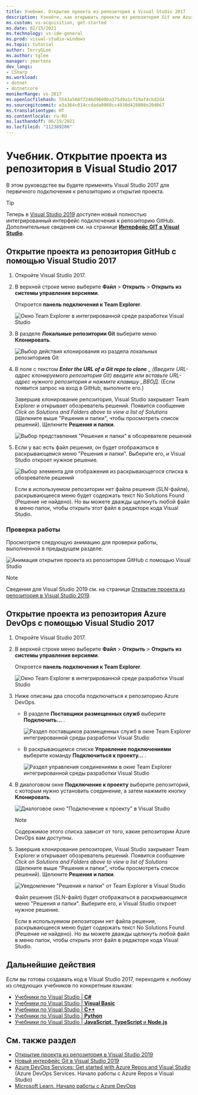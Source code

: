 ```yaml
---
title: Учебник. Открытие проекта из репозитория в Visual Studio 2017
description: Узнайте, как открывать проекты из репозитория Git или Azure DevOps с помощью Visual Studio 2017.
ms.custom: vs-acquisition, get-started
ms.date: 02/15/2021
ms.technology: vs-ide-general
ms.prod: visual-studio-windows
ms.topic: tutorial
author: TerryGLee
ms.author: tglee
manager: jmartens
dev_langs:
- CSharp
ms.workload:
- dotnet
- dotnetcore
monikerRange: vs-2017
ms.openlocfilehash: 5543a568f7246d9600ba375d9a1cf19af4cbd2d4
ms.sourcegitcommit: e3a364c014ccdada0860cc4930d428808e20d667
ms.translationtype: HT
ms.contentlocale: ru-RU
ms.lasthandoff: 06/19/2021
ms.locfileid: "112389206"
---
```

# <a name="tutorial-open-a-project-from-a-repo-in-visual-studio-2017"></a>Учебник. Открытие проекта из репозитория в Visual Studio 2017

В этом руководстве вы будете применять Visual Studio 2017 для первичного подключения к репозиторию и открытия проекта.

> [!TIP]
> Теперь в [Visual Studio 2019](https://visualstudio.microsoft.com/downloads) доступен новый полностью интегрированный интерфейс подключения к репозиторию GitHub. Дополнительные сведения см. на странице [**Интерфейс GIT в Visual Studio**](../ide/git-with-visual-studio.md?view=vs-2019&preserve-view=true).

## <a name="open-a-project-from-a-github-repo-by-using-visual-studio-2017"></a>Открытие проекта из репозитория GitHub с помощью Visual Studio 2017

1. Откройте Visual Studio 2017.

1. В верхней строке меню выберите **Файл** > **Открыть** > **Открыть из системы управления версиями**.

   Откроется **панель подключения к Team Explorer**.

    ![Окно Team Explorer в интегрированной среде разработки Visual Studio](./media/open-proj-repo-team-explorer.png)

1. В разделе **Локальные репозитории Git** выберите меню **Клонировать**.

    ![Выбор действия клонирования из раздела локальных репозиториев Git](./media/open-proj-repo-local-git-repo-clone.png)

1. В поле с текстом ***Enter the URL of a Git repo to clone** _ (Введите URL-адрес клонируемого репозитория Git) введите или вставьте URL-адрес нужного репозитория и нажмите клавишу _*ВВОД**. (Если появится запрос на вход в GitHub, выполните его.)

   Завершив клонирование репозитория, Visual Studio закрывает Team Explorer и открывает обозреватель решений. Появится сообщение *Click on Solutions and Folders above to view a list of Solutions* (Щелкните выше "Решения и папки", чтобы просмотреть список решений). Щелкните **Решения и папки**.

   ![Выбор представления "Решения и папки" в обозревателе решений](./media/open-proj-repo-github-solutions-folders.png)

1. Если у вас есть файл решения, он будет отображаться в раскрывающемся меню "Решения и папки". Выберите его, и Visual Studio откроет нужное решение.

   ![Выбор элемента для отображения из раскрывающегося списка в обозревателе решений](./media/open-proj-repo-github-solutions-folders-picker.png)

   Если в используемом репозитории нет файла решения (SLN-файла), раскрывающееся меню будет содержать текст No Solutions Found (Решение не найдено). Но вы можете дважды щелкнуть любой файл в меню папок, чтобы открыть этот файл в редакторе кода Visual Studio.

### <a name="review-your-work"></a>Проверка работы

Просмотрите следующую анимацию для проверки работы, выполненной в предыдущем разделе.

   ![Анимация открытия проекта из репозитория GitHub с помощью Visual Studio](./media/open-project-from-github.gif)

> [!NOTE]
> Сведения для Visual Studio 2019 см. на странице [Открытие проекта из репозитория в Visual Studio 2019](tutorial-open-project-from-repo-visual-studio-2019.md).

## <a name="open-a-project-from-an-azure-devops-repo-by-using-visual-studio-2017"></a>Открытие проекта из репозитория Azure DevOps с помощью Visual Studio 2017

1. Откройте Visual Studio 2017.

1. В верхней строке меню выберите **Файл** > **Открыть** > **Открыть из системы управления версиями**.

   Откроется **панель подключения к Team Explorer**.

    ![Окно Team Explorer в интегрированной среде разработки Visual Studio](./media/open-proj-repo-team-explorer.png)

1. Ниже описаны два способа подключиться к репозиторию Azure DevOps.

      - В разделе **Поставщики размещенных служб** выберите **Подключить…** .

        ![Раздел поставщиков размещенных служб в окне Team Explorer интегрированной среды разработки Visual Studio](./media/open-proj-repo-azure-devops.png)

      - В раскрывающемся списке **Управление подключениями** выберите команду **Подключиться к проекту…** .

        ![Раздел управления соединениями в окне Team Explorer интегрированной среды разработки Visual Studio](./media/open-proj-repo-azuredevops-manage-connections.png)

1. В диалоговом окне **Подключение к проекту** выберите репозиторий, с которым нужно установить соединение, а затем нажмите кнопку **Клонировать**.

      ![Диалоговое окно "Подключение к проекту" в Visual Studio](./media/open-proj-azure-devops-connect-cloud-clone.png)

    > [!NOTE]
    > Содержимое этого списка зависит от того, какие репозитории Azure DevOps вам доступны.

1. Завершив клонирование репозитория, Visual Studio закрывает Team Explorer и открывает обозреватель решений. Появится сообщение *Click on Solutions and Folders above to view a list of Solutions* (Щелкните выше "Решения и папки", чтобы просмотреть список решений). Щелкните **Решения и папки**.

      ![Уведомление "Решения и папки" от Team Explorer в Visual Studio](./media/open-proj-repo-solutions-folders.png)

   Файл решения (SLN-файл) будет отображаться в раскрывающемся меню "Решения и папки". Выберите его, и Visual Studio откроет нужное решение.

   Если в используемом репозитории нет файла решения, раскрывающееся меню будет содержать текст No Solutions Found (Решение не найдено). Но вы можете дважды щелкнуть любой файл в меню папок, чтобы открыть этот файл в редакторе кода Visual Studio.

## <a name="next-steps"></a>Дальнейшие действия

Если вы готовы создавать код в Visual Studio 2017, переходите к любому из следующих учебников по конкретным языкам:

- [Учебники по Visual Studio | **C#**](./csharp/index.yml)
- [Учебники по Visual Studio | **Visual Basic**](./visual-basic/index.yml)
- [Учебники по Visual Studio | **C++**](/cpp/get-started/tutorial-console-cpp)
- [Учебники по Visual Studio | **Python**](../python/index.yml)
- [Учебники по Visual Studio | **JavaScript**, **TypeScript** и **Node.js**](../javascript/index.yml)

## <a name="see-also"></a>См. также раздел

- [Открытие проекта из репозитория в Visual Studio 2019](tutorial-open-project-from-repo-visual-studio-2019.md)
- [Новый интерфейс Git в Visual Studio 2019](../ide/git-with-visual-studio.md)
- [Azure DevOps Services: Get started with Azure Repos and Visual Studio](/azure/devops/repos/git/gitquickstart/) (Azure DevOps Services. Начало работы с Azure Repos и Visual Studio)
- [Microsoft Learn. Начало работы с Azure DevOps](/learn/modules/get-started-with-devops/)
